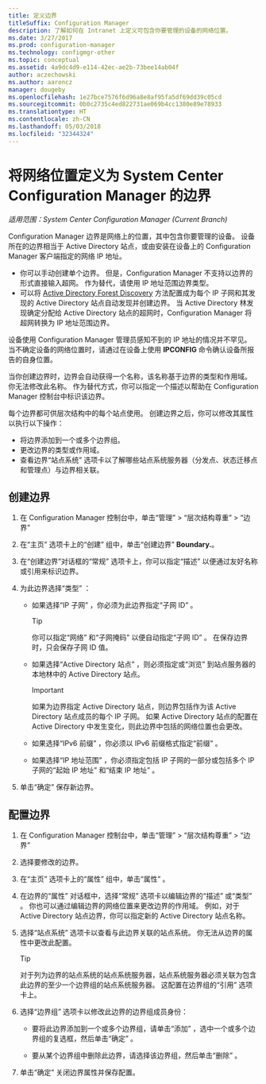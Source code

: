 ```yaml
---
title: 定义边界
titleSuffix: Configuration Manager
description: 了解如何在 Intranet 上定义可包含你要管理的设备的网络位置。
ms.date: 3/27/2017
ms.prod: configuration-manager
ms.technology: configmgr-other
ms.topic: conceptual
ms.assetid: 4a9dc4d9-e114-42ec-ae2b-73bee14ab04f
author: aczechowski
ms.author: aaroncz
manager: dougeby
ms.openlocfilehash: 1e27bce7576f6d96a8e8af95fa5df69dd39c05cd
ms.sourcegitcommit: 0b0c2735c4ed822731ae069b4cc1380e89e78933
ms.translationtype: HT
ms.contentlocale: zh-CN
ms.lasthandoff: 05/03/2018
ms.locfileid: "32344324"
---
```

# <a name="define-network-locations-as-boundaries-for-system-center-configuration-manager"></a>将网络位置定义为 System Center Configuration Manager 的边界

*适用范围：System Center Configuration Manager (Current Branch)*

Configuration Manager 边界是网络上的位置，其中包含你要管理的设备。 设备所在的边界相当于 Active Directory 站点，或由安装在设备上的 Configuration Manager 客户端指定的网络 IP 地址。
 - 你可以手动创建单个边界。 但是，Configuration Manager 不支持以边界的形式直接输入超网。 作为替代，请使用 IP 地址范围边界类型。
 - 可以将 [Active Directory Forest Discovery](../../../../core/servers/deploy/configure/about-discovery-methods.md#bkmk_aboutForest) 方法配置成为每个 IP 子网和其发现的 Active Directory 站点自动发现并创建边界。 当 Active Directory 林发现确定分配给 Active Directory 站点的超网时，Configuration Manager 将超网转换为 IP 地址范围边界。  

设备使用 Configuration Manager 管理员感知不到的 IP 地址的情况并不罕见。 当不确定设备的网络位置时，请通过在设备上使用 **IPCONFIG** 命令确认设备所报告的自身位置。  

当你创建边界时，边界会自动获得一个名称，该名称基于边界的类型和作用域。 你无法修改此名称。 作为替代方式，你可以指定一个描述以帮助在 Configuration Manager 控制台中标识该边界。  

每个边界都可供层次结构中的每个站点使用。 创建边界之后，你可以修改其属性以执行以下操作：  
-   将边界添加到一个或多个边界组。  
-   更改边界的类型或作用域。  
-   查看边界“站点系统”  选项卡以了解哪些站点系统服务器（分发点、状态迁移点和管理点）与边界相关联。  

## <a name="to-create-a-boundary"></a>创建边界  

1.  在 Configuration Manager 控制台中，单击“管理” > “层次结构尊重” > “边界”  

2.  在“主页”  选项卡上的“创建”  组中，单击“创建边界”  **Boundary.**。  

3.  在“创建边界”对话框的“常规”  选项卡上，你可以指定“描述”  以便通过友好名称或引用来标识边界。  

4.  为此边界选择“类型”  ：  

    -   如果选择“IP 子网” ，你必须为此边界指定“子网 ID”  。  
        > [!TIP]  
        >  你可以指定“网络”  和“子网掩码”  以便自动指定“子网 ID”  。 在保存边界时，只会保存子网 ID 值。  

    -   如果选择“Active Directory 站点” ，则必须指定或“浏览”  到站点服务器的本地林中的 Active Directory 站点。  

        > [!IMPORTANT]  
        >  如果为边界指定 Active Directory 站点，则边界包括作为该 Active Directory 站点成员的每个 IP 子网。 如果 Active Directory 站点的配置在 Active Directory 中发生变化，则此边界中包括的网络位置也会更改。  

    -   如果选择“IPv6 前缀” ，你必须以 IPv6 前缀格式指定“前缀”  。  

    -   如果选择“IP 地址范围” ，你必须指定包括 IP 子网的一部分或包括多个 IP 子网的“起始 IP 地址”  和“结束 IP 地址”  。    

5.  单击“确定”  保存新边界。  

## <a name="to-configure-a-boundary"></a>配置边界  

1.  在 Configuration Manager 控制台中，单击“管理” > “层次结构尊重” > “边界”  

2.  选择要修改的边界。  

3.  在“主页”  选项卡上的“属性”  组中，单击“属性” 。  

4.  在边界的“属性”  对话框中，选择“常规”  选项卡以编辑边界的“描述”  或“类型”  。 你也可以通过编辑边界的网络位置来更改边界的作用域。 例如，对于 Active Directory 站点边界，你可以指定新的 Active Directory 站点名称。  

5.  选择“站点系统”  选项卡以查看与此边界关联的站点系统。 你无法从边界的属性中更改此配置。  

    > [!TIP]  
    >  对于列为边界的站点系统的站点系统服务器，站点系统服务器必须关联为包含此边界的至少一个边界组的站点系统服务器。 这配置在边界组的“引用”  选项卡上。  

6.  选择“边界组”  选项卡以修改此边界的边界组成员身份：  

    -   要将此边界添加到一个或多个边界组，请单击“添加” ，选中一个或多个边界组的复选框，然后单击“确定” 。  

    -   要从某个边界组中删除此边界，请选择该边界组，然后单击“删除” 。  

7.  单击“确定”  关闭边界属性并保存配置。  
